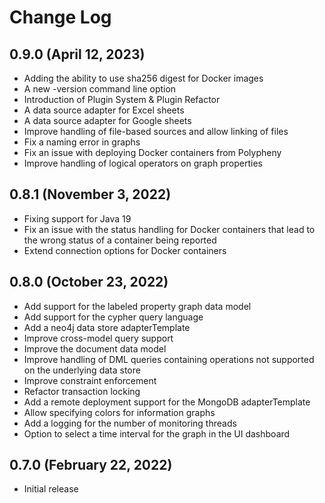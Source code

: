 # Change Log

## 0.9.0 (April 12, 2023)

* Adding the ability to use sha256 digest for Docker images
* A new -version command line option
* Introduction of Plugin System & Plugin Refactor
* A data source adapter for Excel sheets
* A data source adapter for Google sheets
* Improve handling of file-based sources and allow linking of files
* Fix a naming error in graphs
* Fix an issue with deploying Docker containers from Polypheny
* Improve handling of logical operators on graph properties


## 0.8.1 (November 3, 2022)

* Fixing support for Java 19
* Fix an issue with the status handling for Docker containers that lead to the wrong status of a container being reported
* Extend connection options for Docker containers


## 0.8.0 (October 23, 2022)

* Add support for the labeled property graph data model
* Add support for the cypher query language
* Add a neo4j data store adapterTemplate
* Improve cross-model query support
* Improve the document data model
* Improve handling of DML queries containing operations not supported on the underlying data store
* Improve constraint enforcement
* Refactor transaction locking
* Add a remote deployment support for the MongoDB adapterTemplate
* Allow specifying colors for information graphs
* Add a logging for the number of monitoring threads
* Option to select a time interval for the graph in the UI dashboard


## 0.7.0 (February 22, 2022)

* Initial release
